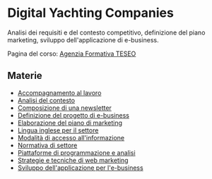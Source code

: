 # Digital Yachting Companies

Analisi dei requisiti e del contesto competitivo, definizione del piano marketing, sviluppo dell'applicazione di e-business.

Pagina del corso: [Agenzia Formativa TESEO](http://www.teseoagenzia.it/digital-yachting-companies.html)

## Materie

- [Accompagnamento al lavoro](appunti/accompagnamento-al-lavoro.md)
- [Analisi del contesto](appunti/analisi-del-contesto.md)
- [Composizione di una newsletter](appunti/composizione-di-una-newsletter.md)
- [Definizione del progetto di e-business](appunti/definizione-del-progetto-di-e-business.md)
- [Elaborazione del piano di marketing](appunti/elaborazione-del-piano-di-marketing.md)
- [Lingua inglese per il settore](appunti/lingua-inglese-per-il-settore.md)
- [Modalità di accesso all'informazione](appunti/modalita-di-accesso-all-informazione.md)
- [Normativa di settore](appunti/normativa-di-settore.md)
- [Piattaforme di programmazione e analisi](appunti/piattaforme-di-programmazione-e-analisi.md)
- [Strategie e tecniche di web marketing](appunti/strategie-e-tecniche-di-web-marketing.md)
- [Sviluppo dell'applicazione per l'e-business](appunti/sviluppo-dell-applicazione-per-l-e-business.md)
